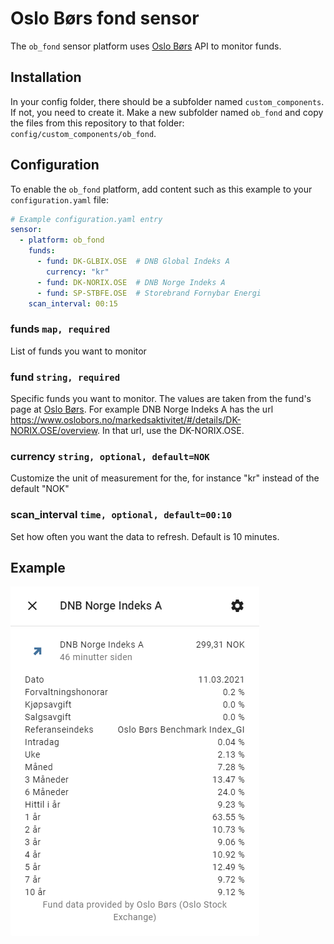 # Oslo Børs fond sensor

The `ob_fond` sensor platform uses [Oslo Børs](https://www.oslobors.no/) API to monitor funds.

## Installation
In your config folder, there should be a subfolder named `custom_components`. If not, you need to create it. Make a new subfolder named `ob_fond` and copy the files from this repository to that folder: `config/custom_components/ob_fond`.

## Configuration
To enable the `ob_fond` platform, add content such as this example to your `configuration.yaml` file:

```yaml
# Example configuration.yaml entry
sensor:
  - platform: ob_fond
    funds:
      - fund: DK-GLBIX.OSE  # DNB Global Indeks A
        currency: "kr"
      - fund: DK-NORIX.OSE  # DNB Norge Indeks A
      - fund: SP-STBFE.OSE  # Storebrand Fornybar Energi
    scan_interval: 00:15
```

### funds `map, required`
List of funds you want to monitor

### fund `string, required`
Specific funds you want to monitor. The values are taken from the fund's page at [Oslo Børs](https://www.oslobors.no/).
For example DNB Norge Indeks A has the url https://www.oslobors.no/markedsaktivitet/#/details/DK-NORIX.OSE/overview. In that url, use the DK-NORIX.OSE.

### currency `string, optional, default=NOK`
Customize the unit of measurement for the, for instance "kr" instead of the default "NOK"

### scan_interval `time, optional, default=00:10`
Set how often you want the data to refresh. Default is 10 minutes.

## Example
![More info dialogue box](ob_fond_example_more_info.png)
